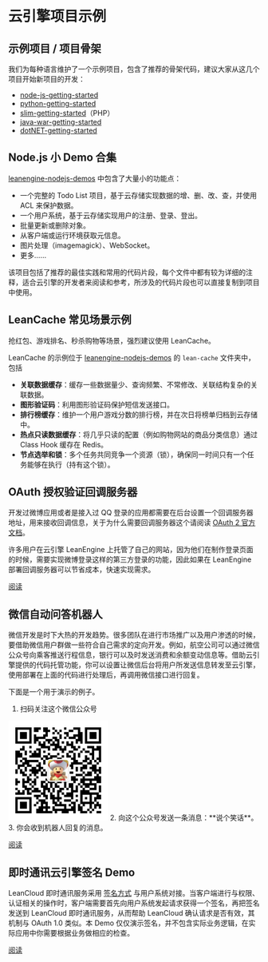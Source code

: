 # 云引擎项目示例

## 示例项目 / 项目骨架

我们为每种语言维护了一个示例项目，包含了推荐的骨架代码，建议大家从这几个项目开始新项目的开发：

- [node-js-getting-started](https://github.com/leancloud/node-js-getting-started/)
- [python-getting-started](https://github.com/leancloud/python-getting-started)
- [slim-getting-started](https://github.com/leancloud/slim-getting-started)（PHP）
- [java-war-getting-started](https://github.com/leancloud/java-war-getting-started)
- [dotNET-getting-started](https://github.com/leancloud/dotNET-getting-started)

## Node.js 小 Demo 合集

[leanengine-nodejs-demos](https://github.com/leancloud/leanengine-nodejs-demos) 中包含了大量小的功能点：

- 一个完整的 Todo List 项目，基于云存储实现数据的增、删、改、查，并使用 ACL 来保护数据。
- 一个用户系统，基于云存储实现用户的注册、登录、登出。
- 批量更新或删除对象。
- 从客户端或运行环境获取元信息。
- 图片处理（imagemagick）、WebSocket。
- 更多……

该项目包括了推荐的最佳实践和常用的代码片段，每个文件中都有较为详细的注释，适合云引擎的开发者来阅读和参考，所涉及的代码片段也可以直接复制到项目中使用。

## LeanCache 常见场景示例

<div class="callout callout-danger">抢红包、游戏排名、秒杀购物等场景，强烈建议使用 LeanCache。</div>

LeanCache 的示例位于 [leanengine-nodejs-demos](https://github.com/leancloud/leanengine-nodejs-demos/tree/master/lean-cache) 的 `lean-cache` 文件夹中，包括

* **关联数据缓存**：缓存一些数据量少、查询频繁、不常修改、关联结构复杂的关联数据。
* **图形验证码**：利用图形验证码保护短信发送接口。
* **排行榜缓存**：维护一个用户游戏分数的排行榜，并在次日将榜单归档到云存储中。
* **热点只读数据缓存**：将几乎只读的配置（例如购物网站的商品分类信息）通过 Class Hook 缓存在 Redis。
* **节点选举和锁**：多个任务共同竞争一个资源（锁），确保同一时间只有一个任务能够在执行（持有这个锁）。

## OAuth 授权验证回调服务器

开发过微博应用或者是接入过 QQ 登录的应用都需要在后台设置一个回调服务器地址，用来接收回调信息，关于为什么需要回调服务器这个请阅读 [OAuth 2 官方文档](http://oauth.net/2/)。

许多用户在云引擎 LeanEngine 上托管了自己的网站，因为他们在制作登录页面的时候，需要实现微博登录这样的第三方登录的功能，因此如果在 LeanEngine 部署回调服务器可以节省成本，快速实现需求。

<a href="webhosting_oauth.html" class="btn btn-default">阅读</a>

## 微信自动问答机器人

微信开发是时下大热的开发趋势。很多团队在进行市场推广以及用户渗透的时候，要借助微信用户群做一些符合自己需求的定向开发。例如，航空公司可以通过微信公众号向乘客推送行程信息，银行可以及时发送消费和余额变动信息等。借助云引擎提供的代码托管功能，你可以设置让微信后台将用户所发送信息转发至云引擎，使用部署在上面的代码进行处理后，再调用微信接口进行回复。

下面是一个用于演示的例子。

1. 扫码关注这个微信公众号<br/>
  <img src="images/leanengine-weixin-qrcode.png" width="200">
2. 向这个公众号发送一条消息：**说个笑话**。
3. 你会收到机器人回复的消息。

<a href="webhosting_weixin.html" class="btn btn-default">阅读</a>

## 即时通讯云引擎签名 Demo

LeanCloud 即时通讯服务采用 [签名方式](realtime-guide-senior.html#安全与签名) 与用户系统对接。当客户端进行与权限、认证相关的操作时，客户端需要首先向用户系统发起请求获得一个签名，再把签名发送到 LeanCloud 即时通讯服务，从而帮助 LeanCloud 确认请求是否有效，其机制与 OAuth 1.0 类似。本 Demo 仅仅演示签名，并不包含实际业务逻辑，在实际应用中你需要根据业务做相应的检查。

<a href="https://github.com/leancloud/realtime-messaging-signature-cloudcode" class="btn btn-default">阅读</a>

